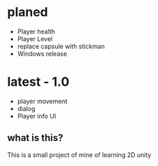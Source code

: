 # planed
* Player health
* Player Level
* replace capsule with stickman
* Windows release
# latest - 1.0
* player movement
* dialog
* Player info UI
## what is this?
This is a small project of mine of learning 2D unity
